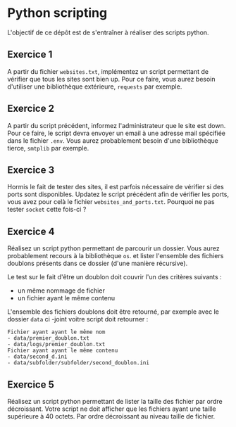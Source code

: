 # Python scripting
L'objectif de ce dépôt est de s'entraîner à réaliser des scripts python. 

## Exercice 1
A partir du fichier `websites.txt`, implémentez un script permettant de vérifier que tous les sites sont bien up. 
Pour ce faire, vous aurez besoin d'utiliser une bibliothèque extérieure, `requests` par exemple.

## Exercice 2
A partir du script précédent, informez l'administrateur que le site est down. 
Pour ce faire, le script devra envoyer un email à une adresse mail spécifiée dans le fichier `.env`.
Vous aurez probablement besoin d'une bibliothèque tierce, `smtplib` par exemple.

## Exercice 3
Hormis le fait de tester des sites, il est parfois nécessaire de vérifier si des ports sont disponibles.
Updatez le script précédent afin de vérifier les ports, vous avez pour celà le fichier `websites_and_ports.txt`.
Pourquoi ne pas tester `socket` cette fois-ci ?

## Exercice 4
Réalisez un script python permettant de parcourir un dossier. Vous aurez probablement recours à la bibliothèque `os`.
et lister l'ensemble des fichiers doublons présents dans ce dossier (d'une manière récursive).

Le test sur le fait d'être un doublon doit couvrir l'un des critères suivants : 
- un même nommage de fichier
- un fichier ayant le même contenu

L'ensemble des fichiers doublons doit être retourné, par exemple avec le dossier `data` ci -joint voitre script doit retourner : 
```
Fichier ayant ayant le même nom
- data/premier_doublon.txt
- data/logs/premier_doublon.txt
Fichier ayant ayant le même contenu
- data/second_d.ini
- data/subfolder/subfolder/second_doublon.ini
```

## Exercice 5
Réalisez un script python permettant de lister la taille des fichier par ordre décroissant. 
Votre script ne doit afficher que les fichiers ayant une taille supérieure à 40 octets.
Par ordre décroissant au niveau taille de fichier. 

